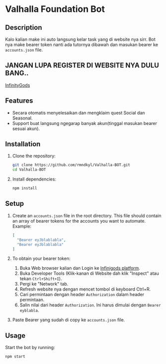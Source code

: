 # Valhalla Foundation Bot

## Description
Kalo kalian make ini auto langsung kelar task yang di website nya sirr. Bot nya make bearer token nanti ada tutornya dibawah dan masukan bearer ke `accounts.json` file.

## JANGAN LUPA REGISTER DI WEBSITE NYA DULU BANG..
[InfinityGods](https://www.valhallafoundation.xyz/missions?referrer=mandayy72)

## Features
- Secara otomatis menyelesaikan dan mengklaim quest Social dan Seasonal.
- Support buat langsung ngegarap banyak akun(tinggal masukan bearer sesuai akun).

## Installation
1. Clone the repository:
    ```bash
    git clone https://github.com/rmndkyl/Valhalla-BOT.git
    cd Valhalla-BOT
    ```

2. Install dependencies:
    ```bash
    npm install
    ```

## Setup
1. Create an `accounts.json` file in the root directory. This file should contain an array of bearer tokens for the accounts you want to automate. Example:
    ```json
    [
      "Bearer eyJblablabla",
      "Bearer eyJblablabla"
    ]
    ```

2. To obtain your bearer token:
    1. Buka Web browser kalian dan Login ke [Infinigods platform](https://www.valhallafoundation.xyz/missions?referrer=mandayy72).
    2. Buka Developer Tools (Klik-kanan di Website dah klik "Inspect" atau tekan `Ctrl+Shift+I`).
    3. Pergi ke "Network" tab.
    4. Refresh website nya dengan mencet tombol di keyboard Ctrl+R.
    5. Cari permintaan dengan header `Authorization` dalam header permintaan.
    6. Salin nilai dari header `Authorization`. Ini harus dimulai dengan `Bearer eyblabla`.

3. Paste Bearer yang sudah di copy ke `accounts.json` file.

## Usage
Start the bot by running:
```bash
npm start
```
